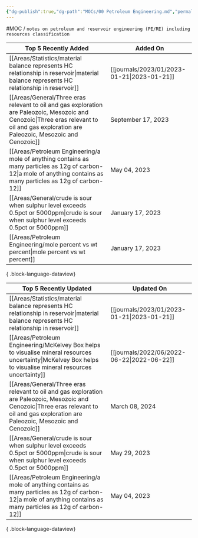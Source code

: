 ```yaml
---
{"dg-publish":true,"dg-path":"MOCs/00 Petroleum Engineering.md","permalink":"/mo-cs/00-petroleum-engineering/","title":"00 Petroleum Engineering"}
---
```



#MOC / `notes on petroleum and reservoir engineering (PE/RE) including resources classification`

| Top 5 Recently Added                                                                                                                                                                          | Added On                                       |
| --------------------------------------------------------------------------------------------------------------------------------------------------------------------------------------------- | ---------------------------------------------- |
| [[Areas/Statistics/material balance represents HC relationship in reservoir\|material balance represents HC relationship in reservoir]]                                                    | [[journals/2023/01/2023-01-21\|2023-01-21]] |
| [[Areas/General/Three eras relevant to oil and gas exploration are Paleozoic, Mesozoic and Cenozoic\|Three eras relevant to oil and gas exploration are Paleozoic, Mesozoic and Cenozoic]] | September 17, 2023                             |
| [[Areas/Petroleum Engineering/a mole of anything contains as many particles as 12g of carbon-12\|a mole of anything contains as many particles as 12g of carbon-12]]                       | May 04, 2023                                   |
| [[Areas/General/crude is sour when sulphur level exceeds 0.5pct or 5000ppm\|crude is sour when sulphur level exceeds 0.5pct or 5000ppm]]                                                   | January 17, 2023                               |
| [[Areas/Petroleum Engineering/mole percent vs wt percent\|mole percent vs wt percent]]                                                                                                     | January 17, 2023                               |

{ .block-language-dataview}

| Top 5 Recently Updated                                                                                                                                                                        | Updated On                                     |
| --------------------------------------------------------------------------------------------------------------------------------------------------------------------------------------------- | ---------------------------------------------- |
| [[Areas/Statistics/material balance represents HC relationship in reservoir\|material balance represents HC relationship in reservoir]]                                                    | [[journals/2023/01/2023-01-21\|2023-01-21]] |
| [[Areas/Petroleum Engineering/McKelvey Box helps to visualise mineral resources uncertainty\|McKelvey Box helps to visualise mineral resources uncertainty]]                               | [[journals/2022/06/2022-06-22\|2022-06-22]] |
| [[Areas/General/Three eras relevant to oil and gas exploration are Paleozoic, Mesozoic and Cenozoic\|Three eras relevant to oil and gas exploration are Paleozoic, Mesozoic and Cenozoic]] | March 08, 2024                                 |
| [[Areas/General/crude is sour when sulphur level exceeds 0.5pct or 5000ppm\|crude is sour when sulphur level exceeds 0.5pct or 5000ppm]]                                                   | May 29, 2023                                   |
| [[Areas/Petroleum Engineering/a mole of anything contains as many particles as 12g of carbon-12\|a mole of anything contains as many particles as 12g of carbon-12]]                       | May 04, 2023                                   |

{ .block-language-dataview}
